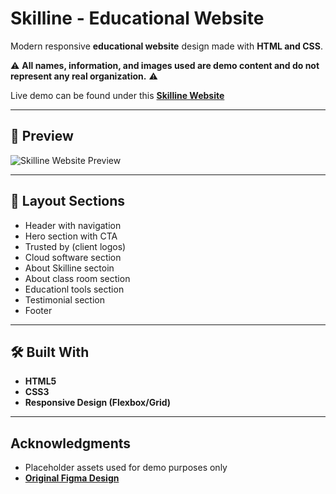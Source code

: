 # Skilline - Educational Website 

Modern responsive **educational website** design made with **HTML and CSS**.

⚠️ **All names, information, and images used are demo content and do not represent any real organization.** ⚠️

Live demo can be found under this [**Skilline Website**](https://ashokkdeveloper-skillinewebsite.netlify.app/) 

---

## 📸 Preview

![Skilline Website Preview](https://github.com/user-attachments/assets/b014a584-aea9-45a4-8ac7-d14fb98476e0)


---

## 📐 Layout Sections
- Header with navigation
- Hero section with CTA
- Trusted by (client logos)
- Cloud software section
- About Skilline sectoin
- About class room section
- Educationl tools section
- Testimonial section
- Footer


---

## 🛠️ Built With

- **HTML5**
- **CSS3**
- **Responsive Design (Flexbox/Grid)**


---

## Acknowledgments
- Placeholder assets used for demo purposes only
- [**Original Figma Design**](https://www.figma.com/design/OxaL4THwngsspylj9E38wr/Skilline-Online-Learining-Landing-Page--Community-?node-id=504-24&t=JVXR7Bn8HhaoEKeC-0)
